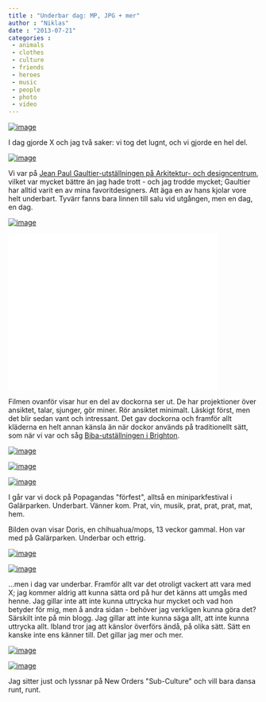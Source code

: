 ```yaml
---
title : "Underbar dag: MP, JPG + mer"
author : "Niklas"
date : "2013-07-21"
categories : 
 - animals
 - clothes
 - culture
 - friends
 - heroes
 - music
 - people
 - photo
 - video
---
```


[![image](https://niklasblog.com/wp-content/wpid-IMG_20130721_165309.jpg "IMG_20130721_165309.jpg")](https://niklasblog.com/wp-content/wpid-IMG_20130721_165309.jpg)

I dag gjorde X och jag två saker: vi tog det lugnt, och vi gjorde en hel del.

[![image](https://niklasblog.com/wp-content/wpid-20130721_151952.jpg "20130721_151952.jpg")](https://niklasblog.com/wp-content/wpid-20130721_151952.jpg)

Vi var på [Jean Paul Gaultier-utställningen på Arkitektur- och designcentrum](http://www.arkitekturmuseet-gaultier.com), vilket var mycket bättre än jag hade trott - och jag trodde mycket; Gaultier har alltid varit en av mina favoritdesigners. Att äga en av hans kjolar vore helt underbart. Tyvärr fanns bara linnen till salu vid utgången, men en dag, en dag.

[![image](https://niklasblog.com/wp-content/wpid-mtf_QEfVW_216.jpg "mtf_QEfVW_216.jpg")](https://niklasblog.com/wp-content/wpid-mtf_QEfVW_216.jpg)

<iframe width="420" height="315" src="//www.youtube-nocookie.com/embed/EIZLflaD6m0?rel=0" frameborder="0" allowfullscreen></iframe>

Filmen ovanför visar hur en del av dockorna ser ut. De har projektioner över ansiktet, talar, sjunger, gör miner. Rör ansiktet minimalt. Läskigt först, men det blir sedan vant och intressant. Det gav dockorna och framför allt kläderna en helt annan känsla än när dockor används på traditionellt sätt, som när vi var och såg [Biba-utställningen i Brighton](http://www.youtube.com/watch?v=PzaGAbeAa_s).

[![image](https://niklasblog.com/wp-content/wpid-20130721_1521501.jpg "20130721_152150.jpg")](https://niklasblog.com/wp-content/wpid-20130721_1521501.jpg)

[![image](https://niklasblog.com/wp-content/wpid-20130721_1538201.jpg "20130721_153820.jpg")](https://niklasblog.com/wp-content/wpid-20130721_1538201.jpg)

[![image](https://niklasblog.com/wp-content/wpid-CameraZOOM-20130720185736323.jpg "CameraZOOM-20130720185736323.jpg")](https://niklasblog.com/wp-content/wpid-CameraZOOM-20130720185736323.jpg)

I går var vi dock på Popagandas "förfest", alltså en miniparkfestival i Galärparken. Underbart. Vänner kom. Prat, vin, musik, prat, prat, prat, mat, hem.

Bilden ovan visar Doris, en chihuahua/mops, 13 veckor gammal. Hon var med på Galärparken. Underbar och ettrig.

[![image](https://niklasblog.com/wp-content/wpid-20130721_1656551.jpg "20130721_165655.jpg")](https://niklasblog.com/wp-content/wpid-20130721_1656551.jpg)

[![image](https://niklasblog.com/wp-content/wpid-20130721_1656451.jpg "20130721_165645.jpg")](https://niklasblog.com/wp-content/wpid-20130721_1656451.jpg)

...men i dag var underbar. Framför allt var det otroligt vackert att vara med X; jag kommer aldrig att kunna sätta ord på hur det känns att umgås med henne. Jag gillar inte att inte kunna uttrycka hur mycket och vad hon betyder för mig, men å andra sidan - behöver jag verkligen kunna göra det? Särskilt inte på min blogg. Jag gillar att inte kunna säga allt, att inte kunna uttrycka allt. Ibland tror jag att känslor överförs ändå, på olika sätt. Sätt en kanske inte ens känner till. Det gillar jag mer och mer.

[![image](https://niklasblog.com/wp-content/wpid-20130721_1946021.jpg "20130721_194602.jpg")](https://niklasblog.com/wp-content/wpid-20130721_1946021.jpg)

[![image](https://niklasblog.com/wp-content/wpid-20130721_185838.jpg "20130721_185838.jpg")](https://niklasblog.com/wp-content/wpid-20130721_185838.jpg)

Jag sitter just och lyssnar på New Orders "Sub-Culture" och vill bara dansa runt, runt.
